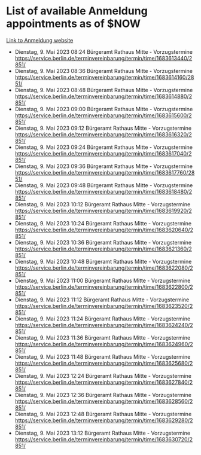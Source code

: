 # List of available Anmeldung appointments as of $NOW
[Link to Anmeldung website](https://service.berlin.de/terminvereinbarung/termin/tag.php?termin=1&anliegen[]=120686&dienstleisterlist=122210,122217,327316,122219,327312,122227,327314,122231,327346,122243,327348,122254,122252,329742,122260,329745,122262,329748,122271,327278,122273,327274,122277,327276,330436,122280,327294,122282,327290,122284,327292,122291,327270,122285,327266,122286,327264,122296,327268,150230,329760,122297,327286,122294,327284,122312,329763,122314,329775,122304,327330,122311,327334,122309,327332,317869,122281,327352,122279,329772,122283,122276,327324,122274,327326,122267,329766,122246,327318,122251,327320,122257,327322,122208,327298,122226,327300&herkunft=http%3A%2F%2Fservice.berlin.de%2Fdienstleistung%2F120686%2F)
- Dienstag, 9. Mai 2023 08:24 Bürgeramt Rathaus Mitte - Vorzugstermine https://service.berlin.de/terminvereinbarung/termin/time/1683613440/2851/
- Dienstag, 9. Mai 2023 08:36 Bürgeramt Rathaus Mitte - Vorzugstermine https://service.berlin.de/terminvereinbarung/termin/time/1683614160/2851/
- Dienstag, 9. Mai 2023 08:48 Bürgeramt Rathaus Mitte - Vorzugstermine https://service.berlin.de/terminvereinbarung/termin/time/1683614880/2851/
- Dienstag, 9. Mai 2023 09:00 Bürgeramt Rathaus Mitte - Vorzugstermine https://service.berlin.de/terminvereinbarung/termin/time/1683615600/2851/
- Dienstag, 9. Mai 2023 09:12 Bürgeramt Rathaus Mitte - Vorzugstermine https://service.berlin.de/terminvereinbarung/termin/time/1683616320/2851/
- Dienstag, 9. Mai 2023 09:24 Bürgeramt Rathaus Mitte - Vorzugstermine https://service.berlin.de/terminvereinbarung/termin/time/1683617040/2851/
- Dienstag, 9. Mai 2023 09:36 Bürgeramt Rathaus Mitte - Vorzugstermine https://service.berlin.de/terminvereinbarung/termin/time/1683617760/2851/
- Dienstag, 9. Mai 2023 09:48 Bürgeramt Rathaus Mitte - Vorzugstermine https://service.berlin.de/terminvereinbarung/termin/time/1683618480/2851/
- Dienstag, 9. Mai 2023 10:12 Bürgeramt Rathaus Mitte - Vorzugstermine https://service.berlin.de/terminvereinbarung/termin/time/1683619920/2851/
- Dienstag, 9. Mai 2023 10:24 Bürgeramt Rathaus Mitte - Vorzugstermine https://service.berlin.de/terminvereinbarung/termin/time/1683620640/2851/
- Dienstag, 9. Mai 2023 10:36 Bürgeramt Rathaus Mitte - Vorzugstermine https://service.berlin.de/terminvereinbarung/termin/time/1683621360/2851/
- Dienstag, 9. Mai 2023 10:48 Bürgeramt Rathaus Mitte - Vorzugstermine https://service.berlin.de/terminvereinbarung/termin/time/1683622080/2851/
- Dienstag, 9. Mai 2023 11:00 Bürgeramt Rathaus Mitte - Vorzugstermine https://service.berlin.de/terminvereinbarung/termin/time/1683622800/2851/
- Dienstag, 9. Mai 2023 11:12 Bürgeramt Rathaus Mitte - Vorzugstermine https://service.berlin.de/terminvereinbarung/termin/time/1683623520/2851/
- Dienstag, 9. Mai 2023 11:24 Bürgeramt Rathaus Mitte - Vorzugstermine https://service.berlin.de/terminvereinbarung/termin/time/1683624240/2851/
- Dienstag, 9. Mai 2023 11:36 Bürgeramt Rathaus Mitte - Vorzugstermine https://service.berlin.de/terminvereinbarung/termin/time/1683624960/2851/
- Dienstag, 9. Mai 2023 11:48 Bürgeramt Rathaus Mitte - Vorzugstermine https://service.berlin.de/terminvereinbarung/termin/time/1683625680/2851/
- Dienstag, 9. Mai 2023 12:24 Bürgeramt Rathaus Mitte - Vorzugstermine https://service.berlin.de/terminvereinbarung/termin/time/1683627840/2851/
- Dienstag, 9. Mai 2023 12:36 Bürgeramt Rathaus Mitte - Vorzugstermine https://service.berlin.de/terminvereinbarung/termin/time/1683628560/2851/
- Dienstag, 9. Mai 2023 12:48 Bürgeramt Rathaus Mitte - Vorzugstermine https://service.berlin.de/terminvereinbarung/termin/time/1683629280/2851/
- Dienstag, 9. Mai 2023 13:12 Bürgeramt Rathaus Mitte - Vorzugstermine https://service.berlin.de/terminvereinbarung/termin/time/1683630720/2851/
